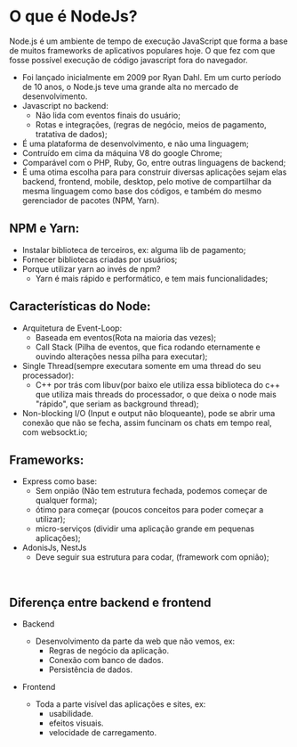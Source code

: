 # O que é NodeJs?

Node.js é um ambiente de tempo de execução JavaScript que forma a base de muitos frameworks de aplicativos populares hoje. O que fez com que fosse possível execução de código javascript fora do navegador.

- Foi lançado inicialmente em 2009 por Ryan Dahl. Em um curto período de 10 anos, o Node.js teve uma grande alta no mercado de desenvolvimento.
- Javascript no backend:
    - Não lida com eventos finais do usuário;
    - Rotas e integrações, (regras de negócio, meios de pagamento, tratativa de dados);
- É uma plataforma de desenvolvimento, e não uma linguagem;
- Contruído em cima da máquina V8 do google Chrome;
- Comparável com o PHP, Ruby, Go, entre outras linguagens de backend;
- É uma otima escolha para para construir diversas aplicações sejam elas backend, frontend, mobile, desktop, pelo motive de compartilhar da mesma linguagem como base dos códigos, e também do mesmo gerenciador de pacotes (NPM, Yarn).
 

## NPM e Yarn:

- Instalar biblioteca de terceiros, ex: alguma lib de pagamento;
- Fornecer bibliotecas criadas por usuários;
- Porque utilizar yarn ao invés de npm?
    - Yarn é mais rápido e performático, e tem mais funcionalidades;

## Características do Node:

- Arquitetura de Event-Loop:
    - Baseada em eventos(Rota na maioria das vezes);
    - Call Stack (Pilha de eventos, que fica rodando eternamente e ouvindo alterações nessa pilha para executar);
- Single Thread(sempre executara somente em uma thread do seu processador):
    - C++ por trás com libuv(por baixo ele utiliza essa biblioteca do c++ que utiliza mais threads do processador, o que deixa o node mais "rápido", que seriam as background thread);
- Non-blocking I/O (Input e output não bloqueante), pode se abrir uma conexão que não se fecha, assim funcinam os chats em tempo real, com websockt.io;

## Frameworks:

- Express como base:
    - Sem onpião (Não tem estrutura fechada, podemos começar de qualquer forma);
    - ótimo para começar (poucos conceitos para poder começar a utilizar);
    - micro-serviços (dividir uma aplicação grande em pequenas aplicações);
- AdonisJs, NestJs
    - Deve seguir sua estrutura para codar, (framework com opnião);
  
<br>

## Diferença entre backend e frontend

- Backend
    - Desenvolvimento da parte da web que não vemos, ex:
        - Regras de negócio da aplicação.
        - Conexão com banco de dados.
        - Persistência de dados.

- Frontend
    - Toda a parte visível das aplicações e sites, ex:
        - usabilidade.
        - efeitos visuais.
        - velocidade de carregamento.